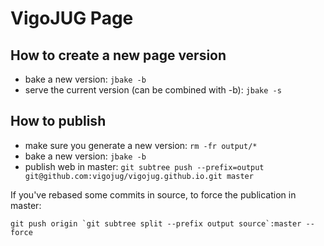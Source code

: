 # VigoJUG Page

## How to create a new page version

- bake a new version: `jbake -b`
- serve the current version (can be combined with -b): `jbake -s` 

## How to publish

- make sure you generate a new version: `rm -fr output/*` 
- bake a new version: `jbake -b` 
- publish web in master: `git subtree push --prefix=output git@github.com:vigojug/vigojug.github.io.git master` 

If you've rebased some commits in source, to force the publication in master:

```
git push origin `git subtree split --prefix output source`:master --force
```
